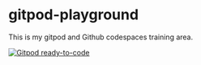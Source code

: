 # gitpod-playground

This is my gitpod and Github codespaces training area.

[![Gitpod ready-to-code](https://gitpod.io/button/open-in-gitpod.svg)](https://gitpod.io/#https://github.com/devlights/gitpod-playground)
